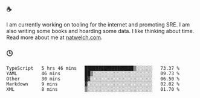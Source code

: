 ### ☕

I am currently working on tooling for the internet and promoting SRE. I am also writing some books and hoarding some data. I like thinking about time. Read more about me at [natwelch.com](https://natwelch.com).

### 🕒

<!--START_SECTION:waka-->
```text
TypeScript   5 hrs 46 mins   ██████████████████▒░░░░░░   73.37 % 
YAML         46 mins         ██▒░░░░░░░░░░░░░░░░░░░░░░   09.73 % 
Other        30 mins         █▓░░░░░░░░░░░░░░░░░░░░░░░   06.50 % 
Markdown     9 mins          ▓░░░░░░░░░░░░░░░░░░░░░░░░   02.02 % 
XML          8 mins          ▒░░░░░░░░░░░░░░░░░░░░░░░░   01.70 % 
```
<!--END_SECTION:waka-->
